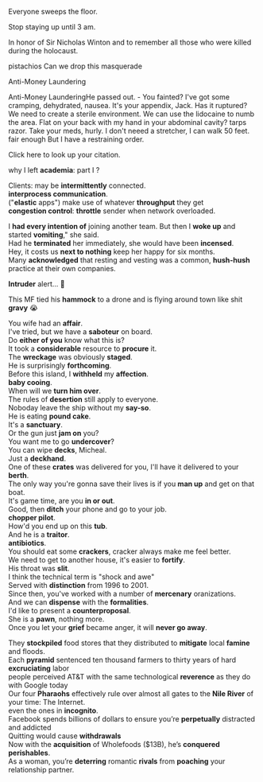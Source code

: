 Everyone sweeps the floor. 

Stop staying up until 3 am. 

In honor of Sir Nicholas Winton and to remember all those who were killed during the holocaust. 


pistachios
Can we drop this masquerade 

Anti-Money Laundering

Anti-Money LaunderingHe passed out. - You fainted? 
I've got some cramping, dehydrated, nausea. 
It's your appendix, Jack. 
Has it ruptured? 
We need to create a sterile environment. 
We can use the lidocaine to numb the area. 
Flat on your back with my hand in your abdominal cavity? 
tarps razor. 
Take your meds, hurly. 
I don't neeed a stretcher, I can walk 50 feet. 
fair enough 
But I have a restraining order. 





Click here to look up your citation. 

why I left **academia**: part I ?   

Clients: may be **intermittently** connected.   
**interprocess communication**.   
("**elastic** apps") make use of whatever **throughput** they get  
**congestion control**: **throttle** sender when network overloaded.   
  
I **had every intention of** joining another team. But then I **woke up** and started **vomiting**," she said.    
Had he **terminated** her immediately, she would have been **incensed**.    
Hey, it costs us **next to nothing** keep her happy for six months.    
Many **acknowledged** that resting and vesting was a common, **hush-hush** practice at their own companies.    
  
**Intruder** alert... 🐳     
  
This MF tied his **hammock** to a drone and is flying around town like shit **gravy** 😭    
  
You wife had an **affair**.     
I've tried, but we have a **saboteur** on board.    
Do **either of you** know what this is?   
It took a **considerable** resource to **procure** it.   
The **wreckage** was obviously **staged**.   
He is surprisingly **forthcoming**.   
Before this island, I **withheld** my **affection**.    
**baby cooing**.   
When will we **turn him over**.   
The rules of **desertion** still apply to everyone.   
Noboday leave the ship without my **say-so**.   
He is eating **pound cake**.   
It's a **sanctuary**.   
Or the gun just **jam on** you?   
You want me to go **undercover**?   
You can wipe **decks**, Micheal.   
Just a **deckhand**.   
One of these **crates** was delivered for you, I'll have it delivered to your **berth**.   
The only way you're gonna save their lives is if you **man up** and get on that boat.   
It's game time, are you **in or out**.   
Good, then **ditch** your phone and go to your job.   
**chopper pilot**.   
How'd you end up on this **tub**.   
And he is a **traitor**.   
**antibiotics**.   
You should eat some **crackers**, cracker always make me feel better.   
We need to get to another house, it's easier to **fortify**.   
His throat was **slit**.   
I think the technical term is "shock and awe"   
Served with **distinction** from 1996 to 2001.   
Since then, you've worked with a number of **mercenary** oranizations.   
And we can **dispense** with the **formalities**.   
I'd like to present a **counterproposal**.   
She is a **pawn**, nothing more.    
Once you let your **grief** became anger, it will **never go away**.   
  
They **stockpiled** food stores that they distributed to **mitigate** local **famine** and floods.   
Each **pyramid** sentenced ten thousand farmers to thirty years of hard **excruciating** labor  
people perceived AT&T with the same technological **reverence** as they do with Google today   
Our four **Pharaohs** effectively rule over almost all gates to the **Nile River** of your time: The Internet.  
even the ones in **incognito**.   
Facebook spends billions of dollars to ensure you’re **perpetually** distracted and addicted  
Quitting would cause **withdrawals**  
Now with the **acquisition** of Wholefoods ($13B), he’s **conquered** **perishables**.   
As a woman, you’re **deterring** romantic **rivals** from **poaching** your relationship partner.  
  
